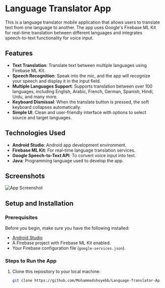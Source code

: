 # Language Translator App

This is a language translator mobile application that allows users to translate text from one language to another. The app uses Google's Firebase ML Kit for real-time translation between different languages and integrates speech-to-text functionality for voice input.

## Features

- **Text Translation**: Translate text between multiple languages using Firebase ML Kit.
- **Speech Recognition**: Speak into the mic, and the app will recognize your speech and display it in the input field.
- **Multiple Languages Support**: Supports translation between over 100 languages, including English, Arabic, French, German, Spanish, Hindi, Urdu, and many more.
- **Keyboard Dismissal**: When the translate button is pressed, the soft keyboard collapses automatically.
- **Simple UI**: Clean and user-friendly interface with options to select source and target languages.

## Technologies Used

- **Android Studio**: Android app development environment.
- **Firebase ML Kit**: For real-time language translation services.
- **Google Speech-to-Text API**: To convert voice input into text.
- **Java**: Programming language used to develop the app.

## Screenshots

![App Screenshot](screenshot.png)  <!-- Add your actual screenshot here -->

## Setup and Installation

### Prerequisites

Before you begin, make sure you have the following installed:

- [Android Studio](https://developer.android.com/studio)
- A Firebase project with Firebase ML Kit enabled.
- Your Firebase configuration file (`google-services.json`).

### Steps to Run the App

1. Clone this repository to your local machine:

   ```bash
   git clone https://github.com/Mohammadshoyebb/Language-Translator-App.git

